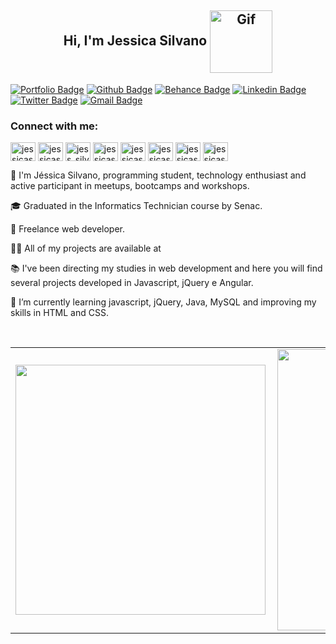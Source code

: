 <h2 align="center"> Hi, I'm Jessica Silvano  <img align="center" alt="Gif" src="https://media.giphy.com/media/dNgK7Ws7y176U/giphy.gif"  width="100"/></h2>

[![Portfolio Badge](https://img.shields.io/badge/-Portfolio-000?style=flat-square&logo=Home&logoColor=white&link=https://jessicasilvano.github.io/)](https://jessicasilvano.github.io/)
[![Github Badge](https://img.shields.io/badge/-Github-000?style=flat-square&logo=Github&logoColor=white&link=https://github.com/jessicasilvano/)](https://github.com/jessicasilvano/)
[![Behance Badge](https://img.shields.io/badge/-Behance-1769FF?style=flat-square&logo=Behance&logoColor=white&link=https://www.behance.net/jessicasilvano/)](https://github.com/jessicasilvano/)
[![Linkedin Badge](https://img.shields.io/badge/-LinkedIn-blue?style=flat-square&logo=Linkedin&logoColor=white&link=https://github.com/jessicasilvano/)](https://github.com/jessicasilvano/)
[![Twitter Badge](https://img.shields.io/badge/-Twitter-1ca0f1?style=flat-square&labelColor=1ca0f1&logo=twitter&logoColor=white&link=https://twitter.com/jess_silvano)](https://twitter.com/jess_silvano)
[![Gmail Badge](https://img.shields.io/badge/-jessicasilvano@outlook.com-c14438?style=flat-square&logo=Gmail&logoColor=white&link=mailto:jessicasilvano@outlook.com)](mailto:jessicasilvano@outlook.com)


<h3 align="left">Connect with me:</h3>
<p align="left">
<a href="https://codepen.io/jessicasilvano" target="blank"><img align="center" src="https://cdn.jsdelivr.net/npm/simple-icons@3.0.1/icons/codepen.svg" alt="jessicasilvano" height="30" width="40" /></a>
<a href="https://dev.to/jessicasilvano" target="blank"><img align="center" src="https://cdn.jsdelivr.net/npm/simple-icons@3.0.1/icons/dev-dot-to.svg" alt="jessicasilvano" height="30" width="40" /></a>
<a href="https://twitter.com/jess_silvano" target="blank"><img align="center" src="https://cdn.jsdelivr.net/npm/simple-icons@3.0.1/icons/twitter.svg" alt="jess_silvano" height="30" width="40" /></a>
<a href="https://linkedin.com/in/jessicasilvano" target="blank"><img align="center" src="https://cdn.jsdelivr.net/npm/simple-icons@3.0.1/icons/linkedin.svg" alt="jessicasilvano" height="30" width="40" /></a>
<a href="https://fb.com/jessicasilvano" target="blank"><img align="center" src="https://cdn.jsdelivr.net/npm/simple-icons@3.0.1/icons/facebook.svg" alt="jessicasilvano" height="30" width="40" /></a>
<a href="https://instagram.com/jessicasilvano" target="blank"><img align="center" src="https://cdn.jsdelivr.net/npm/simple-icons@3.0.1/icons/instagram.svg" alt="jessicasilvano" height="30" width="40" /></a>
<a href="https://dribbble.com/jessicasilvano" target="blank"><img align="center" src="https://cdn.jsdelivr.net/npm/simple-icons@3.0.1/icons/dribbble.svg" alt="jessicasilvano" height="30" width="40" /></a>
<a href="https://www.behance.net/jessicasilvano" target="blank"><img align="center" src="https://cdn.jsdelivr.net/npm/simple-icons@3.0.1/icons/behance.svg" alt="jessicasilvano" height="30" width="40" /></a>
</p>

<p>👩 I'm Jéssica Silvano, programming student, technology enthusiast and active participant in meetups, bootcamps and workshops.</p> 
<p>🎓 Graduated in the Informatics Technician course by Senac.</p>
<p>💼 Freelance web developer.</p>
<p>👨‍💻 All of my projects are available at <a href=https://jessicasilvano.github.io/></a></p>
<p>📚 I've been directing my studies in web development and here you will find several projects developed in Javascript, jQuery e Angular.</p>
<p>🌱 I’m currently learning javascript, jQuery, Java, MySQL and improving my skills in HTML and CSS.</p>
<br>
     <div>               
          <center>
               <table>
                    <tr>
                         <td><img width="400px" align="left" src="https://github-readme-stats.vercel.app/api/top-langs/?username=jessicasilvano&hide=html&layout=compact&theme=react" /></td>
                         <td><img width="450px" align="left" src="https://github-readme-stats.vercel.app/api?username=jessicasilvano&theme=react&show_icons=true"/></td>
                    </tr>   
               </table>
          </center>  
     </div> 

<!--
**jessicasilvano/jessicasilvano** is a ✨ _special_ ✨ repository because its `README.md` (this file) appears on your GitHub profile.

Here are some ideas to get you started:

- 🔭 I’m currently working on ...
- 🌱 I’m currently learning ...
- 👯 I’m looking to collaborate on ...
- 🤔 I’m looking for help with ...
- 💬 Ask me about ...
- 📫 How to reach me: ...
- 😄 Pronouns: ...
- ⚡ Fun fact: ...
-->
